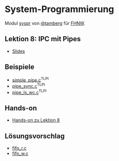 # System-Programmierung
Modul [syspr]( https://www.fhnw.ch/de/studium/module/6008081) von [@tamberg](https://twitter.com/tamberg) für [FHNW](https://www.fhnw.ch/).

## Lektion 8: IPC mit Pipes
- [Slides](http://www.tamberg.org/fhnw/2022/hs/Syspr08IPCMitPipes.pdf)

## Beispiele
- [simple_pipe.c](http://man7.org/tlpi/code/online/book/pipes/simple_pipe.c.html)<sup>TLPI</sup>
- [pipe_sync.c](http://man7.org/tlpi/code/online/book/pipes/pipe_sync.c.html)<sup>TLPI</sup>
- [pipe_ls_wc.c](http://man7.org/tlpi/code/online/book/pipes/pipe_ls_wc.c.html)<sup>TLPI</sup>

## Hands-on
- [Hands-on zu Lektion 8](../../../../fhnw-syspr-work-08/blob/master/README.md)

## Lösungsvorschlag
- [fifo_r.c](fifo_r.c)
- [fifo_w.c](fifo_w.c)
